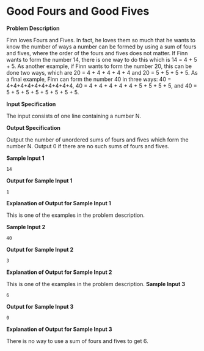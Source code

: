 # Good Fours and Good Fives

**Problem Description**

Finn loves Fours and Fives. In fact, he loves them so much that he wants to know the number
of ways a number can be formed by using a sum of fours and fives, where the order of the
fours and fives does not matter. If Finn wants to form the number 14, there is one way to
do this which is 14 = 4 + 5 + 5. As another example, if Finn wants to form the number 20,
this can be done two ways, which are 20 = 4 + 4 + 4 + 4 + 4 and 20 = 5 + 5 + 5 + 5. As a final
example, Finn can form the number 40 in three ways: 40 = 4+4+4+4+4+4+4+4+4+4,
40 = 4 + 4 + 4 + 4 + 4 + 5 + 5 + 5 + 5, and 40 = 5 + 5 + 5 + 5 + 5 + 5 + 5 + 5.

**Input Specification**

The input consists of one line containing a number N.

**Output Specification**

Output the number of unordered sums of fours and fives which form the number N. Output
0 if there are no such sums of fours and fives.

**Sample Input 1**
```
14
```
**Output for Sample Input 1**
```
1
```
**Explanation of Output for Sample Input 1**

This is one of the examples in the problem description.

**Sample Input 2**
```
40
```
**Output for Sample Input 2**
```
3
```
**Explanation of Output for Sample Input 2**

This is one of the examples in the problem description.
**Sample Input 3**
```
6
```
**Output for Sample Input 3**
```
0
```
**Explanation of Output for Sample Input 3**

There is no way to use a sum of fours and fives to get 6.


